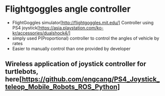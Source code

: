 # Flightgoggles angle controller
+ FlightGoggles simulator[http://flightgoggles.mit.edu/] Controller using PS4 joystick[https://asia.playstation.com/ko-kr/accessories/dualshock4/]
+ simply used P(Proportional) controller to control the angles of vehicle by rates
+ Easier to manually control than one provided by developer
## Wireless application of joystick controller for turtlebots, here[https://github.com/engcang/PS4_Joystick_teleop_Mobile_Robots_ROS_Python]
